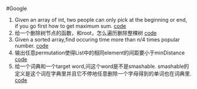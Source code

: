 #Google
1. Given an array of int, two people can only pick at the beginning or end, if you go first how to get maximum sum. [code](./Google/pickGame.cpp)
2. 给一个删除树节点的函数，和root，怎么遍历删除整棵树 [code](./Google/deleteTree.cpp)
3. Given a sorted array,find occuring time more than n/4 times popular number. [code](./Google/oneforth.cpp)
4. 输出任意permutation使得List中的相同element的间距要小于minDistance [code](./Google/RearrangeString.cpp)
5. 给一个词典和一个target word,问这个word是不是smashable. smashable的定义是这个词在字典里并且它不停地任意删除一个字母得到的单词也在词典里. [code](./Google/smashable.cpp)
